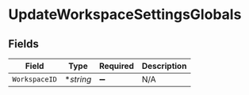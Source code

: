 # UpdateWorkspaceSettingsGlobals


## Fields

| Field              | Type               | Required           | Description        |
| ------------------ | ------------------ | ------------------ | ------------------ |
| `WorkspaceID`      | **string*          | :heavy_minus_sign: | N/A                |